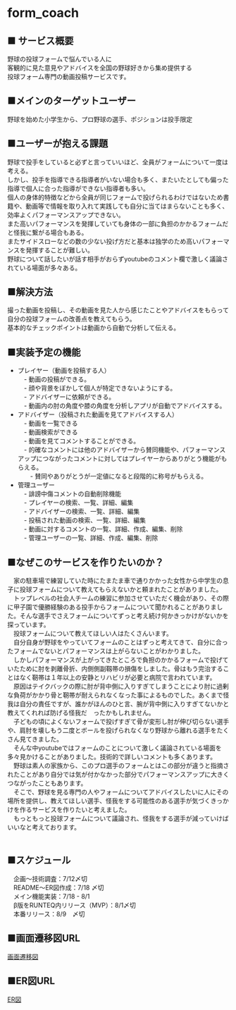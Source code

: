 # form_coach
## ■ サービス概要  
野球の投球フォームで悩んでいる人に  
客観的に見た意見やアドバイスを全国の野球好きから集め提供する  
投球フォーム専門の動画投稿サービスです。  

## ■メインのターゲットユーザー  
野球を始めた小学生から、プロ野球の選手、ポジションは投手限定  

## ■ユーザーが抱える課題  
野球で投手をしていると必ずと言っていいほど、全員がフォームについて一度は考える。  
しかし、投手を指導できる指導者がいない場合も多く、またいたとしても偏った指導で個人に合った指導ができない指導者も多い。  
個人の身体的特徴などから全員が同じフォームで投げられるわけではないため書籍や、動画等で情報を取り入れて実践しても自分に当てはまらないことも多く、効率よくパフォーマンスアップできない。  
また高いパフォーマンスを発揮していても身体の一部に負担のかかるフォームだと怪我に繋がる場合もある。  
またサイドスローなどの数の少ない投げ方だと基本は独学のため高いパフォーマンスを発揮することが難しい。  
野球について話したいが話す相手がおらずyoutubeのコメント欄で激しく議論されている場面が多々ある。  

## ■解決方法  
撮った動画を投稿し、その動画を見た人から感じたことやアドバイスをもらって自分の投球フォームの改善点を教えてもらう。  
基本的なチェックポイントは動画から自動で分析して伝える。  

## ■実装予定の機能  
- プレイヤー（動画を投稿する人）  
　- 動画の投稿ができる。  
　- 顔や背景をぼかして個人が特定できないようにする。  
　- アドバイザーに依頼ができる。  
　- 動画内の肘の角度や膝の角度を分析しアプリが自動でアドバイスする。  
- アドバイザー（投稿された動画を見てアドバイスする人）  
　- 動画を一覧できる  
　- 動画検索ができる  
　- 動画を見てコメントすることができる。  
　- 的確なコメントには他のアドバイザーから賛同機能や、パフォーマンスアップにつながったコメントに対してはプレイヤーからありがとう機能がもらえる。  
　　- 賛同やありがとうが一定値になると段階的に称号がもらえる。  
- 管理ユーザー  
　- 誹謗中傷コメントの自動削除機能  
　- プレイヤーの検索、一覧、詳細、編集  
　- アドバイザーの検索、一覧、詳細、編集  
　- 投稿された動画の検索、一覧、詳細、編集  
　- 動画に対するコメントの一覧、詳細、作成、編集、削除  
　- 管理ユーザーの一覧、詳細、作成、編集、削除  

## ■なぜこのサービスを作りたいのか？  
　家の駐車場で練習していた時にたまたま車で通りかかった女性から中学生の息子に投球フォームについて教えてもらえないかと頼まれたことがありました。  
　トップレベルの社会人チームの練習に参加させていただく機会があり、その際に甲子園で優勝経験のある投手からフォームについて聞かれることがありました。そんな選手でさえフォームについてずっと考え続け何かきっかけがないかを探っています。  
　投球フォームについて教えてほしい人はたくさんいます。  
　自分自身が野球をやっていてフォームのことはずっと考えてきて、自分に合ったフォームでないとパフォーマンスは上がらないことがわかりました。  
　しかしパフォーマンスが上がってきたところで負担のかかるフォームで投げていたために肘を剥離骨折、内側側副靱帯の損傷をしました。骨はもう完治することはなく靭帯は１年以上の安静とリハビリが必要と病院で言われています。  
　原因はテイクバックの際に肘が背中側に入りすぎてしまうことにより肘に過剰な負荷がかかり骨と靭帯が耐えられなくなった事によるものでした。あくまで怪我は自分の責任ですが、誰かがほんのひと言、腕が背中側に入りすぎてないかと教えてくれれば防げる怪我だ　ったかもしれません。  
　子どもの頃によくないフォームで投げすぎて骨が変形し肘が伸び切らない選手や、肩肘を壊しもう二度とボールを投げられなくなり野球から離れる選手をたくさん見てきました。  
　そんな中youtubeではフォームのことについて激しく議論されている場面を多々見かけることがありました。技術的で詳しいコメントも多くあります。  
　野球は素人の家族から、このプロ選手のフォームとはこの部分が違うと指摘されたことがあり自分では気が付かなかった部分でパフォーマンスアップに大きくつながったこともあります。  
　そこで、野球を見る専門の人やフォームについてアドバイスしたいに人にその場所を提供し、教えてほしい選手、怪我をする可能性のある選手が気づくきっかけを作るサービスを作りたいと考えました。  
　もっともっと投球フォームについて議論され、怪我をする選手が減っていけばいいなと考えております。  
　

## ■スケジュール  
　企画〜技術調査：7/12〆切  
　README〜ER図作成：7/18 〆切  
　メイン機能実装：7/18 - 8/1  
　β版をRUNTEQ内リリース（MVP）：8/1〆切  
　本番リリース：8/9　〆切  

## ■画面遷移図URL  
  [画面遷移図](https://www.figma.com/file/lIXmLxF4JsCPWaPm9uNtx7/Untitled?node-id=0%3A1)  
## ■ER図URL  
  [ER図](https://drive.google.com/file/d/14uhMI-ZtBRUDjZzYlibmi320XfZ8GGXR/view?usp=sharing)  